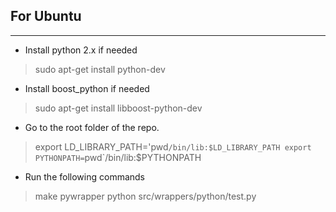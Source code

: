 For Ubuntu
----------
****

* Install python 2.x if needed
> sudo apt-get install python-dev

* Install boost_python if needed
> sudo apt-get install libboost-python-dev

* Go to the root folder of the repo.
> export LD_LIBRARY_PATH='pwd`/bin/lib:$LD_LIBRARY_PATH
> export PYTHONPATH=`pwd`/bin/lib:$PYTHONPATH

* Run the following commands
> make pywrapper
> python src/wrappers/python/test.py